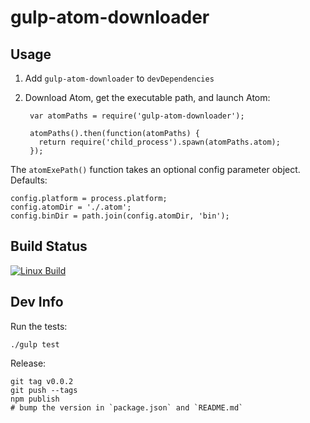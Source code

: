 # gulp-atom-downloader

## Usage

1. Add `gulp-atom-downloader` to `devDependencies`
1. Download Atom, get the executable path, and launch Atom:

        var atomPaths = require('gulp-atom-downloader');
    
        atomPaths().then(function(atomPaths) {
          return require('child_process').spawn(atomPaths.atom);
        });

The `atomExePath()` function takes an optional config parameter object.  Defaults:

    config.platform = process.platform;
    config.atomDir = './.atom';
    config.binDir = path.join(config.atomDir, 'bin');

## Build Status

[![Linux Build](https://travis-ci.org/jamesward/gulp-atom-downloader.svg?branch=master)](https://travis-ci.org/jamesward/gulp-atom-downloader)

## Dev Info

Run the tests:

    ./gulp test

Release:

    git tag v0.0.2
    git push --tags
    npm publish
    # bump the version in `package.json` and `README.md`